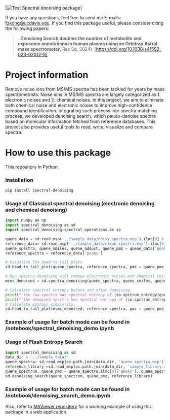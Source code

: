[![Test Spectral denoising package](https://pypi.org/project/spectral-denoising/)]


If you have any questions, feel free to send me E-mails: fzkong@ucdavis.edu. If you find this package useful, please consider citing the following papers:

> . **Denoising Search doubles the number of metabolite and exposome annotations in human plasma using an Orbitrap Astral mass spectrometer**, Res Sq, 2024). [https://doi.org/10.1038/s41592-023-02012-9]


# Project information

Remove noise ions from MS/MS spectra has been tackled for years by mass spectrometrists. Noise ions in MS/MS spectra are largely categorized as 1. electronic noises and 2. chemical noises. 
In this project, we aim to eliminate both chemical noise and electronic noises to improve high-confidence compound identification. 
Integrating such process into spectra matching process, we developed denoising search, which psudo-denoise spectra based on molecular information fetched from reference databases.
This project also provides useful tools to read, write, visualize and compare spectra.

# How to use this package

This repository in Python.

### Installation

```bash
pip install spectral-denoising
```

### Usage of Classical spectral denoising (electronic denoising and chemical denoising)

```python
import numpy as np
import spectral_denoising as sd
import spectral_denoising.spectral_operations as so

quene_data = sd.read_msp('../sample_data/noisy_spectra.msp').iloc[0] # just use the first spectra
reference_data= sd.read_msp('../sample_data/clean_spectra.msp').iloc[0] 
quene_spectra, quene_smiles, quene_adduct, quene_pmz = quene_data['peaks'], quene_data['smiles'], quene_data['adduct'], quene_data['precursor_mz']
reference_spectra = reference_data['peaks']

# Visualize the head-to-tail plots
sd.head_to_tail_plot(quene_spectra, reference_spectra, pmz = quene_pmz)

# Run spectra denoising will remove electronic noises and chemical noises.
msms_denoised = sd.spectra_denoising(quene_spectra, quene_smiles, quene_adduct) #denoise the spectrum based on the smiles/adduct information

# Calculate spectral entropy before and after denoising.
print(f'the raw spectra has spectral entropy of {so.spctrum_entropy(quene_spectra):.2f}')
print(f'the denoised spectra has spectral entropy of {so.spctrum_entropy(msms_denoised):.2f}')
# Calculate entropy similarity.
sd.head_to_tail_plot(msms_denoised, reference_spectra, pmz = quene_pmz)
```
### Example of usage for batch mode can be found in /notebook/spectral_denoising_demo.ipynb


### Usage of Flash Entropy Search

```python
import spectral_denoising as sd
data_dir = '../sample_data/'
quene_spectra= sd.read_msp(os.path.join(data_dir, 'quene_spectra.msp'))
reference_library =sd.read_msp(os.path.join(data_dir, 'sample_library.msp'))
quene_spectrum, quene_pmz = quene_spectra.iloc[0]['peaks'], quene_spectra.iloc[0]['precursor_mz']
sd.denoising_search(quene_spectrum, quene_pmz, reference_library)
```

### Example of usage for batch mode can be found in /notebook/denoising_search_demo.ipynb


Also, refer to [MSViewer repository](https://github.com/YuanyueLi/MSViewer) for a working example of using this package in a web application.
